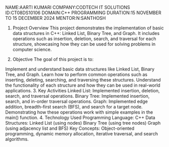 NAME:AARTI KUMARI
COMPANY:CODTECH IT SOLUTIONS
ID:CT08DS10106
DOMAIN:C++ PROGRAMMING
DURATION:15 NOVEMBER TO 15 DECEMBER 2024
MENTOR:N:SANTHOSH



1. Project Overview
This project demonstrates the implementation of basic data structures in C++: Linked List, Binary Tree, and Graph. It includes operations such as insertion, deletion, search, and traversal for each structure, showcasing how they can be used for solving problems in computer science.

2. Objective
The goal of this project is to:

Implement and understand basic data structures like Linked List, Binary Tree, and Graph.
Learn how to perform common operations such as inserting, deleting, searching, and traversing these structures.
Understand the functionality of each structure and how they can be used in real-world applications.
3. Key Activities
Linked List: Implemented insertion, deletion, search, and traversal operations.
Binary Tree: Implemented insertion, search, and in-order traversal operations.
Graph: Implemented edge addition, breadth-first search (BFS), and search for a target node.
Demonstrating how these operations work with simple examples in the main() function.
4. Technology Used
Programming Language: C++
Data Structures:
Linked List (using nodes)
Binary Tree (using tree nodes)
Graph (using adjacency list and BFS)
Key Concepts: Object-oriented programming, dynamic memory allocation, iterative traversal, and search algorithms.
